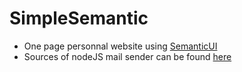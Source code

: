 SimpleSemantic
=====
* One page personnal website using [SemanticUI](https://github.com/Semantic-Org/Semantic-UI)
* Sources of nodeJS mail sender can be found [here](https://github.com/dim4k/ExpressMailer)
